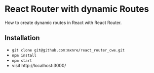 # React Router with dynamic Routes 


How to create dynamic routes in React with React Router.
## Installation

- `git clone git@github.com:mxnre/react_router_cwe.git`
- `npm install`
- `npm start`
- visit http://localhost:3000/
